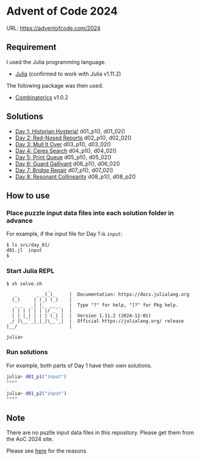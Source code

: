 # Advent of Code 2024

URL: https://adventofcode.com/2024

## Requirement

I used the Julia programming language.

* [Julia](https://julialang.org/) (confirmed to work with Julia v1.11.2)

The following package was then used.

- [Combinatorics](https://github.com/JuliaMath/Combinatorics.jl) v1.0.2

## Solutions

* [Day 1: Historian Hysteria!](./src/day_01) d01_p1(), d01_02()
* [Day 2: Red-Nosed Reports](./src/day_02) d02_p1(), d02_02()
* [Day 3: Mull It Over](./src/day_03) d03_p1(), d03_02()
* [Day 4: Ceres Search](./src/day_04) d04_p1(), d04_02()
* [Day 5: Print Queue](./src/day_05) d05_p1(), d05_02()
* [Day 6: Guard Gallivant](./src/day_06) d06_p1(), d06_02()
* [Day 7: Bridge Repair](./src/day_07) d07_p1(), d07_02()
* [Day 8: Resonant Collinearity](./src/day_08/) d08_p1(), d08_p2()
<!--
* [Day 9: ](./src/day_09/)
* [Day 10: ](./src/day_10/)
* [Day 11: ](./src/day_11/)
* [Day 12: ](./src/day_12/)
* [Day 13: ](./src/day_13/)
* [Day 14: ](./src/day_14/)
* [Day 15: ](./src/day_15/)
* [Day 16: ](./src/day_16/)
* [Day 17: ](./src/day_17/)
* [Day 18: ](./src/day_18/)
* [Day 19: ](./src/day_19/)
* [Day 20: ](./src/day_20/)
* [Day 21: ](./src/day_21/)
* [Day 22: ](./src/day_22/)
* [Day 23: ](./src/day_23/)
* [Day 24: ](./src/day_24/)
* [Day 25: ](./src/day_25/)
-->

## How to use

### Place puzzle input data files into each solution folder in advance

For example, if the input file for Day 1 is `input`:

```console
$ ls src/day_01/
d01.jl  input
$
```

### Start Julia REPL

```console
$ sh solve.sh
               _
   _       _ _(_)_     |  Documentation: https://docs.julialang.org
  (_)     | (_) (_)    |
   _ _   _| |_  __ _   |  Type "?" for help, "]?" for Pkg help.
  | | | | | | |/ _` |  |
  | | |_| | | | (_| |  |  Version 1.11.2 (2024-12-01)
 _/ |\__'_|_|_|\__'_|  |  Official https://julialang.org/ release
|__/                   |

julia>
```

### Run solutions

For example, both parts of Day 1 have their own solutions.

```julia
julia> d01_p1("input")
****

julia> d01_p2("input")
****
```


## Note

There are no puzlle input data files in this repository.
Please get them from the AoC 2024 site.

Please see [here](https://adventofcode.com/about#faq_copying) for the reasons.
